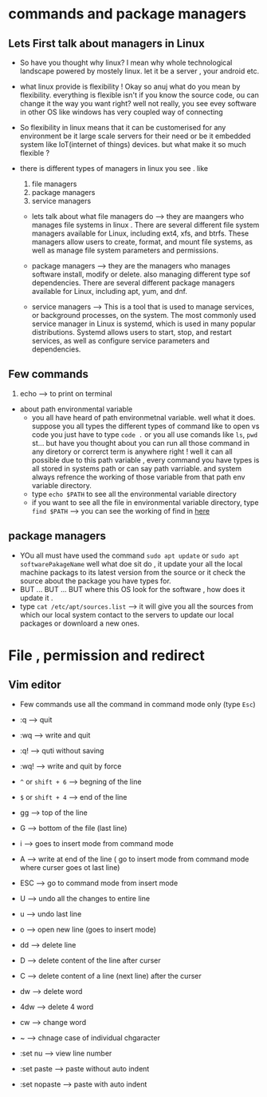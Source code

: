 
# commands and package managers



## Lets First talk about managers in Linux

- So have you thought why linux? I mean why whole technological landscape powered by mostely linux. let it be a server , your android etc.
- what linux provide is flexibility ! Okay so anuj what do you mean by flexibility. everything is flexible isn't if you know the source code, ou can change it the way you want right? well not really, you see evey software in other OS like windows has very coupled way of connecting 

- So flexibility in linux means that it can be customerised for any environment be it large scale servers for their need or be it embedded system like IoT(internet of things) devices. but what make it so much flexible ?
- there is different types of managers in linux you see . like
    1. file managers
    2. package managers
    3. service managers

    - lets talk about what file managers do --> they are maangers who manages file systems in linux . There are several different file system managers available for Linux, including ext4, xfs, and btrfs. These managers allow users to create, format, and mount file systems, as well as manage file system parameters and permissions.

    - package managers --> they are the managers who manages software install, modify or delete.  also managing different type sof dependencies. There are several different package managers available for Linux, including apt, yum, and dnf.

    - service managers --> This is a tool that is used to manage services, or background processes, on the system. The most commonly used service manager in Linux is systemd, which is used in many popular distributions. Systemd allows users to start, stop, and restart services, as well as configure service parameters and dependencies.


## Few commands

1. echo --> to print on terminal

- about path environmental variable
    - you all have heard of path environmetnal variable. well what it does. suppose you all types the different types of command like to open vs code you just have to type `code .` or you all use comands like `ls`, `pwd` st... but have you thought about you can run all those command in any diretory or correrct term is anywhere right ! well it can all possible due to this path variable , every command you have types is all stored in systems path or can say path varriable. and system always refrence the working of those variable from that path env variable directory.
    - type `echo $PATH` to see all the environmental variable directory
    - if you want to see all the file in environmental variable  directory, type `find $PATH` --> you can see the working of find in [here](codeFile/linuxCode.md) 


## package managers
    

- YOu all must have used the command `sudo apt update` or `sudo apt softwarePakageName` well what doe sit do , it update your all the local machine packags to its  latest version from the source or it check the source about the package you have types for.
- BUT ... BUT ... BUT where this OS look for the software , how does it update it .
- type `cat /etc/apt/sources.list` --> it will give you all the sources from which our local system contact to the servers to update our local packages or downloard a new ones.


# File , permission and redirect

## Vim editor

- Few commands use all the command in command mode only (type `Esc`)

- :q --> quit
- :wq --> write and quit
- :q!   --> quti without saving
- :wq!  --> write and quit by force
- `^` or `shift + 6`   --> begning of the line
- `$` or `shift + 4`    --> end of the line
- gg    -->     top of the line
- G --> bottom of the file (last line)
- i --> goes to insert mode from command mode
- A --> write at end of the line ( go to insert mode from command mode where curser goes ot last line)
- ESC   --> go to command mode from insert mode
- U     --> undo all the changes to entire line
- u     --> undo last line
- o --> open new line (goes to insert mode)
- dd    --> delete line
- D --> delete content of the line after curser
- C --> delete content of a line (next line) after the curser
- dw    --> delete word
- 4dw   --> delete 4 word
- cw    --> change word
- ~     --> chnage case of individual chgaracter
- :set nu   --> view line number
- :set paste    --> paste without auto indent
- :set nopaste  --> paste with auto indent































